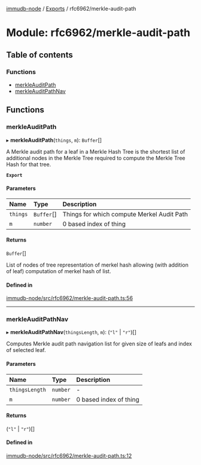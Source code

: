 [immudb-node](../README.md) / [Exports](../modules.md) / rfc6962/merkle-audit-path

# Module: rfc6962/merkle-audit-path

## Table of contents

### Functions

- [merkleAuditPath](rfc6962_merkle_audit_path.md#merkleauditpath)
- [merkleAuditPathNav](rfc6962_merkle_audit_path.md#merkleauditpathnav)

## Functions

### merkleAuditPath

▸ **merkleAuditPath**(`things`, `m`): `Buffer`[]

A Merkle audit path for a leaf in a Merkle Hash Tree is the shortest list of
additional nodes in the Merkle Tree required to compute the Merkle Tree Hash
for that tree.

**`Export`**

#### Parameters

| Name | Type | Description |
| :------ | :------ | :------ |
| `things` | `Buffer`[] | Things for which compute Merkel Audit Path |
| `m` | `number` | 0 based index of thing |

#### Returns

`Buffer`[]

List of nodes of tree representation of merkel hash allowing (with
addition of leaf) computation of merkel hash of list.

#### Defined in

[immudb-node/src/rfc6962/merkle-audit-path.ts:56](https://github.com/user3232/node-immu-db/blob/2e88686/immudb-node/src/rfc6962/merkle-audit-path.ts#L56)

___

### merkleAuditPathNav

▸ **merkleAuditPathNav**(`thingsLength`, `m`): (``"l"`` \| ``"r"``)[]

Computes Merkle audit path navigation list for given
size of leafs and index of selected leaf.

#### Parameters

| Name | Type | Description |
| :------ | :------ | :------ |
| `thingsLength` | `number` | - |
| `m` | `number` | 0 based index of thing |

#### Returns

(``"l"`` \| ``"r"``)[]

#### Defined in

[immudb-node/src/rfc6962/merkle-audit-path.ts:12](https://github.com/user3232/node-immu-db/blob/2e88686/immudb-node/src/rfc6962/merkle-audit-path.ts#L12)
